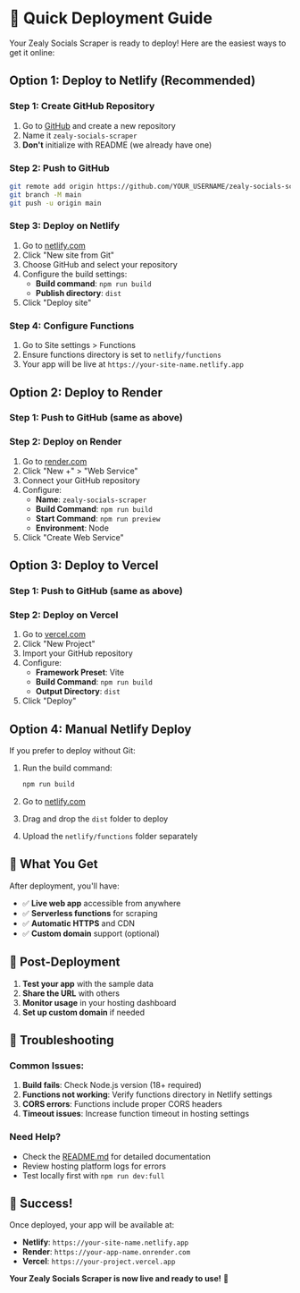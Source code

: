 # 🚀 Quick Deployment Guide

Your Zealy Socials Scraper is ready to deploy! Here are the easiest ways to get it online:

## Option 1: Deploy to Netlify (Recommended)

### Step 1: Create GitHub Repository
1. Go to [GitHub](https://github.com) and create a new repository
2. Name it `zealy-socials-scraper`
3. **Don't** initialize with README (we already have one)

### Step 2: Push to GitHub
```bash
git remote add origin https://github.com/YOUR_USERNAME/zealy-socials-scraper.git
git branch -M main
git push -u origin main
```

### Step 3: Deploy on Netlify
1. Go to [netlify.com](https://netlify.com)
2. Click "New site from Git"
3. Choose GitHub and select your repository
4. Configure the build settings:
   - **Build command**: `npm run build`
   - **Publish directory**: `dist`
5. Click "Deploy site"

### Step 4: Configure Functions
1. Go to Site settings > Functions
2. Ensure functions directory is set to `netlify/functions`
3. Your app will be live at `https://your-site-name.netlify.app`

## Option 2: Deploy to Render

### Step 1: Push to GitHub (same as above)

### Step 2: Deploy on Render
1. Go to [render.com](https://render.com)
2. Click "New +" > "Web Service"
3. Connect your GitHub repository
4. Configure:
   - **Name**: `zealy-socials-scraper`
   - **Build Command**: `npm run build`
   - **Start Command**: `npm run preview`
   - **Environment**: Node
5. Click "Create Web Service"

## Option 3: Deploy to Vercel

### Step 1: Push to GitHub (same as above)

### Step 2: Deploy on Vercel
1. Go to [vercel.com](https://vercel.com)
2. Click "New Project"
3. Import your GitHub repository
4. Configure:
   - **Framework Preset**: Vite
   - **Build Command**: `npm run build`
   - **Output Directory**: `dist`
5. Click "Deploy"

## Option 4: Manual Netlify Deploy

If you prefer to deploy without Git:

1. Run the build command:
   ```bash
   npm run build
   ```

2. Go to [netlify.com](https://netlify.com)
3. Drag and drop the `dist` folder to deploy
4. Upload the `netlify/functions` folder separately

## 🎯 What You Get

After deployment, you'll have:
- ✅ **Live web app** accessible from anywhere
- ✅ **Serverless functions** for scraping
- ✅ **Automatic HTTPS** and CDN
- ✅ **Custom domain** support (optional)

## 🔧 Post-Deployment

1. **Test your app** with the sample data
2. **Share the URL** with others
3. **Monitor usage** in your hosting dashboard
4. **Set up custom domain** if needed

## 🐛 Troubleshooting

### Common Issues:
1. **Build fails**: Check Node.js version (18+ required)
2. **Functions not working**: Verify functions directory in Netlify settings
3. **CORS errors**: Functions include proper CORS headers
4. **Timeout issues**: Increase function timeout in hosting settings

### Need Help?
- Check the [README.md](README.md) for detailed documentation
- Review hosting platform logs for errors
- Test locally first with `npm run dev:full`

## 🎉 Success!

Once deployed, your app will be available at:
- **Netlify**: `https://your-site-name.netlify.app`
- **Render**: `https://your-app-name.onrender.com`
- **Vercel**: `https://your-project.vercel.app`

**Your Zealy Socials Scraper is now live and ready to use!** 🚀 